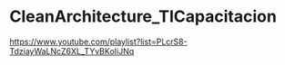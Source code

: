 # CleanArchitecture_TICapacitacion
https://www.youtube.com/playlist?list=PLcrS8-TdziayWaLNcZ6XL_TYvBKoIiJNq
